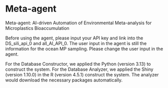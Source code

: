 # Meta-agent
Meta-agent: AI-driven Automation of Environmental Meta-analysis for Microplastics Bioaccumulation

Before using the agent, please input your API key and link into the DS_sili_api_0 and all_AI_API_0.
The user input in the agent is still the information for the ocean MP sampling. Please change the user input in the agent.

For the Database Constructor, we applied the Python (version 3.13) to construct the system.
For the Database Analyzer, we applied the Shiny (version 1.10.0) in the R (version 4.5.1) construct the system. The analyzer would download the necessary packages automatically.
